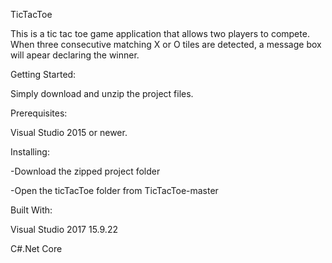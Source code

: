 TicTacToe

  This is a tic tac toe game application that allows two players to compete. When three consecutive matching X or O tiles are detected, a message box will apear declaring the winner.

Getting Started:

  Simply download and unzip the project files.

Prerequisites:

  Visual Studio 2015 or newer.

Installing:

  -Download the zipped project folder
  
  -Open the ticTacToe folder from TicTacToe-master
  
Built With:

  Visual Studio 2017 15.9.22
  
  C#.Net Core
